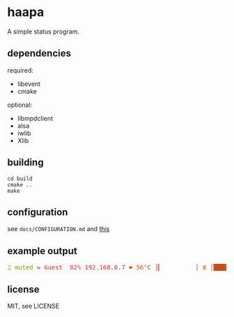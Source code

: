 haapa
=====

A simple status program.

dependencies
------------

required:
* libevent
* cmake

optional:
* libmpdclient
* alsa
* iwlib
* Xlib

building
--------

	cd build
    cmake ..
    make

configuration
-------------

see ```docs/CONFIGURATION.md``` and [this](https://JuhaniImberg.github.io/haapa/)

example output
--------------

<pre><span style="color: #859900;">♫</span> <span style="color: #859900;">muted</span> <span style="color: #DC322F;">⇋</span> <span style="color: #DC322F;">Guest</span> <span style="color: #DC322F;"> 82%</span> <span style="color: #DC322F;">192.168.0.7</span> <span style="color: #CB4B16;">❤</span> <span style="color: #CB4B16;">56°C</span> <span style="color: #CB4B16;">│▎         │</span> <span style="color: #CB4B16;">≣</span> <span style="color: #CB4B16;">│███▌      │</span> <span style="color: #2AA198;">☇</span> <span style="color: #2AA198;">Charging</span> <span style="color: #2AA198;">│█████████▋│</span> <span style="color: #B58900;">13:55:50</span> </pre>

license
-------

MIT, see LICENSE
